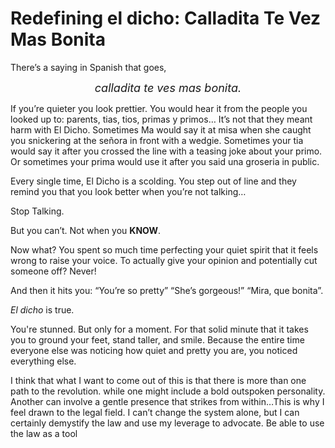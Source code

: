 # Redefining el dicho: Calladita Te Vez Mas Bonita

There’s a saying in Spanish that goes,
<div align="center">
<i style="font-size:18px;">
calladita te ves mas bonita.
</i>
</div>

If you’re quieter you look prettier. You would hear it from the people you looked up to: parents, tias, tios, primas y primos… It’s not that they meant harm with El Dicho. Sometimes Ma would say it at misa when she caught you snickering at the señora in front with a wedgie. Sometimes your tia would say it after you crossed the line with a teasing joke about your primo. Or sometimes your prima would use it after you said una groseria in public.  

Every single time, El Dicho is a scolding. You step out of line and they remind you that you look better when you’re not talking…

Stop Talking.  

But you can’t.  Not when you **KNOW**.

Now what? You spent so much time perfecting your quiet spirit that it feels wrong to raise your voice. To actually give your opinion and potentially cut someone off? Never!

And then it hits you: “You’re so pretty”  “She’s gorgeous!” “Mira, que bonita”.

*El dicho* is true.

You're stunned. But only for a moment. For that solid minute that it takes you to ground your feet, stand taller, and smile. Because the entire time everyone else was noticing how quiet and pretty you are, you noticed everything else.


I think that what I want to come out of this is that there is more than one path to the revolution. while one might include a bold outspoken personality. Another can involve a gentle presence that strikes from within…This is why I feel drawn to the legal field. I can’t change the system alone, but I can certainly demystify the law and use my leverage to advocate. Be able to use the law as a tool
